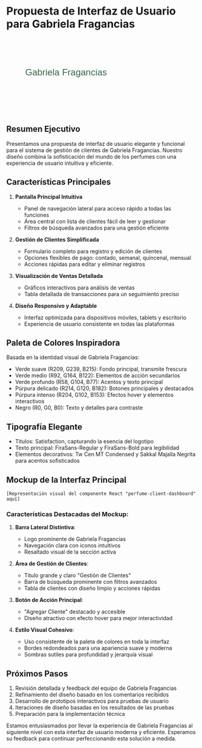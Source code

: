# Propuesta de Interfaz de Usuario para Gabriela Fragancias

![Logo de Gabriela Fragancias](data:image/svg+xml;base64,PHN2ZyB4bWxucz0iaHR0cDovL3d3dy53My5vcmcvMjAwMC9zdmciIHdpZHRoPSI0MDAiIGhlaWdodD0iMjAwIj48dGV4dCB4PSI1MCIgeT0iMTAwIiBmb250LWZhbWlseT0iQXJpYWwiIGZvbnQtc2l6ZT0iMjQiIGZpbGw9IiMzQTY4NEQiPkdhYnJpZWxhIEZyYWdhbmNpYXM8L3RleHQ+PC9zdmc+)

## Resumen Ejecutivo

Presentamos una propuesta de interfaz de usuario elegante y funcional para el sistema de gestión de clientes de Gabriela Fragancias. Nuestro diseño combina la sofisticación del mundo de los perfumes con una experiencia de usuario intuitiva y eficiente.

## Características Principales

1. **Pantalla Principal Intuitiva**
   - Panel de navegación lateral para acceso rápido a todas las funciones
   - Área central con lista de clientes fácil de leer y gestionar
   - Filtros de búsqueda avanzados para una gestión eficiente

2. **Gestión de Clientes Simplificada**
   - Formulario completo para registro y edición de clientes
   - Opciones flexibles de pago: contado, semanal, quincenal, mensual
   - Acciones rápidas para editar y eliminar registros

3. **Visualización de Ventas Detallada**
   - Gráficos interactivos para análisis de ventas
   - Tabla detallada de transacciones para un seguimiento preciso

4. **Diseño Responsivo y Adaptable**
   - Interfaz optimizada para dispositivos móviles, tablets y escritorio
   - Experiencia de usuario consistente en todas las plataformas

## Paleta de Colores Inspiradora

Basada en la identidad visual de Gabriela Fragancias:
- Verde suave (R209, G239, B215): Fondo principal, transmite frescura
- Verde medio (R92, G164, B122): Elementos de acción secundarios
- Verde profundo (R58, G104, B77): Acentos y texto principal
- Púrpura delicado (R214, G120, B182): Botones principales y destacados
- Púrpura intenso (R204, G102, B153): Efectos hover y elementos interactivos
- Negro (R0, G0, B0): Texto y detalles para contraste

## Tipografía Elegante

- Títulos: Satisfaction, capturando la esencia del logotipo
- Texto principal: FiraSans-Regular y FiraSans-Bold para legibilidad
- Elementos decorativos: Tw Cen MT Condensed y Sakkal Majalla Negrita para acentos sofisticados

## Mockup de la Interfaz Principal

```
[Representación visual del componente React "perfume-client-dashboard" aquí]
```

### Características Destacadas del Mockup:

1. **Barra Lateral Distintiva**: 
   - Logo prominente de Gabriela Fragancias
   - Navegación clara con iconos intuitivos
   - Resaltado visual de la sección activa

2. **Área de Gestión de Clientes**:
   - Título grande y claro "Gestión de Clientes"
   - Barra de búsqueda prominente con filtros avanzados
   - Tabla de clientes con diseño limpio y acciones rápidas

3. **Botón de Acción Principal**:
   - "Agregar Cliente" destacado y accesible
   - Diseño atractivo con efecto hover para mejor interactividad

4. **Estilo Visual Cohesivo**:
   - Uso consistente de la paleta de colores en toda la interfaz
   - Bordes redondeados para una apariencia suave y moderna
   - Sombras sutiles para profundidad y jerarquía visual

## Próximos Pasos

1. Revisión detallada y feedback del equipo de Gabriela Fragancias
2. Refinamiento del diseño basado en los comentarios recibidos
3. Desarrollo de prototipos interactivos para pruebas de usuario
4. Iteraciones de diseño basadas en los resultados de las pruebas
5. Preparación para la implementación técnica

Estamos entusiasmados por llevar la experiencia de Gabriela Fragancias al siguiente nivel con esta interfaz de usuario moderna y eficiente. Esperamos su feedback para continuar perfeccionando esta solución a medida.
